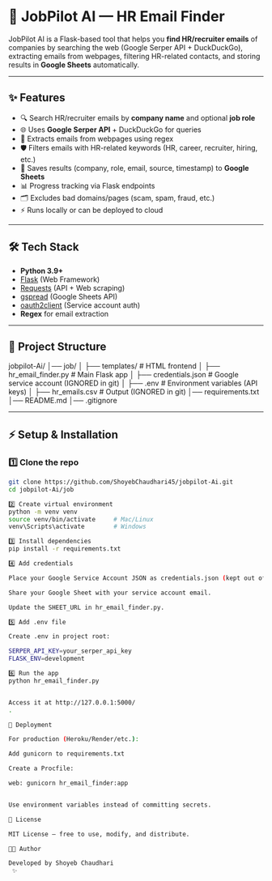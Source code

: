 # 🤖 JobPilot AI — HR Email Finder

JobPilot AI is a Flask-based tool that helps you **find HR/recruiter emails** of companies by searching the web (Google Serper API + DuckDuckGo), extracting emails from webpages, filtering HR-related contacts, and storing results in **Google Sheets** automatically.  

---

## ✨ Features
- 🔍 Search HR/recruiter emails by **company name** and optional **job role**
- 🌐 Uses **Google Serper API** + DuckDuckGo for queries
- 📩 Extracts emails from webpages using regex
- 🛡️ Filters emails with HR-related keywords (HR, career, recruiter, hiring, etc.)
- 📝 Saves results (company, role, email, source, timestamp) to **Google Sheets**
- 📊 Progress tracking via Flask endpoints
- 🗂️ Excludes bad domains/pages (scam, spam, fraud, etc.)
- ⚡ Runs locally or can be deployed to cloud

---

## 🛠️ Tech Stack
- **Python 3.9+**
- [Flask](https://flask.palletsprojects.com/) (Web Framework)
- [Requests](https://requests.readthedocs.io/) (API + Web scraping)
- [gspread](https://github.com/burnash/gspread) (Google Sheets API)
- [oauth2client](https://github.com/google/oauth2client) (Service account auth)
- **Regex** for email extraction

---

## 📂 Project Structure
jobpilot-Ai/
│── job/
│ ├── templates/ # HTML frontend
│ ├── hr_email_finder.py # Main Flask app
│ ├── credentials.json # Google service account (IGNORED in git)
│ ├── .env # Environment variables (API keys)
│ ├── hr_emails.csv # Output (IGNORED in git)
│── requirements.txt
│── README.md
│── .gitignore


---

## ⚡ Setup & Installation

### 1️⃣ Clone the repo
```bash
git clone https://github.com/ShoyebChaudhari45/jobpilot-Ai.git
cd jobpilot-Ai/job

2️⃣ Create virtual environment
python -m venv venv
source venv/bin/activate     # Mac/Linux
venv\Scripts\activate        # Windows

3️⃣ Install dependencies
pip install -r requirements.txt

4️⃣ Add credentials

Place your Google Service Account JSON as credentials.json (kept out of git).

Share your Google Sheet with your service account email.

Update the SHEET_URL in hr_email_finder.py.

5️⃣ Add .env file

Create .env in project root:

SERPER_API_KEY=your_serper_api_key
FLASK_ENV=development

6️⃣ Run the app
python hr_email_finder.py


Access it at http://127.0.0.1:5000/
.

🚀 Deployment

For production (Heroku/Render/etc.):

Add gunicorn to requirements.txt

Create a Procfile:

web: gunicorn hr_email_finder:app


Use environment variables instead of committing secrets.

📜 License

MIT License — free to use, modify, and distribute.

👨‍💻 Author

Developed by Shoyeb Chaudhari
 ✨
